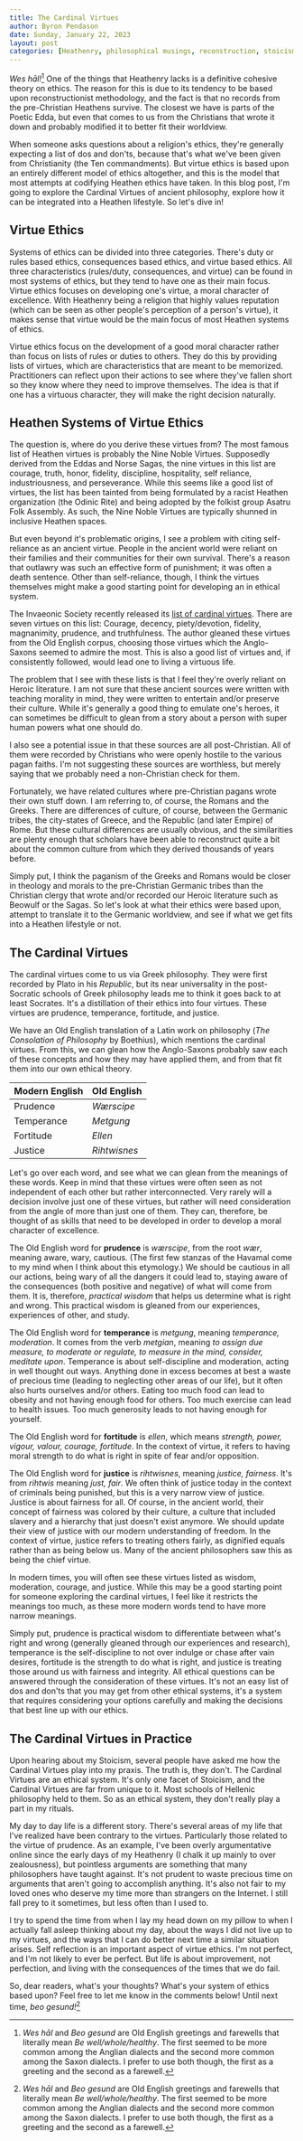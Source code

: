 ```yaml
---
title: The Cardinal Virtues
author: Byron Pendason
date: Sunday, January 22, 2023
layout: post
categories: [Heathenry, philosophical musings, reconstruction, stoicism]
---
```


*Wes hāl!*[^1] One of the things that Heathenry lacks is a definitive cohesive theory on ethics. The reason for this is due to its tendency to be based upon reconstructionist methodology, and the fact is that no records from the pre-Christian Heathens survive. The closest we have is parts of the Poetic Edda, but even that comes to us from the Christians that wrote it down and probably modified it to better fit their worldview.

When someone asks questions about a religion's ethics, they're generally expecting a list of dos and don'ts, because that's what we've been given from Christianity (the Ten commandments). But virtue ethics is based upon an entirely different model of ethics altogether, and this is the model that most attempts at codifying Heathen ethics have taken. In this blog post, I'm going to explore the Cardinal Virtues of ancient philosophy, explore how it can be integrated into a Heathen lifestyle. So let's dive in!

## Virtue Ethics

Systems of ethics can be divided into three categories. There's duty or rules based ethics, consequences based ethics, and virtue based ethics. All three characteristics (rules/duty, consequences, and virtue) can be found in most systems of ethics, but they tend to have one as their main focus. Virtue ethics focuses on developing one's virtue, a moral character of excellence. With Heathenry being a religion that highly values reputation (which can be seen as other people's perception of a person's virtue), it makes sense that virtue would be the main focus of most Heathen systems of ethics. 

Virtue ethics focus on the development of a good moral character rather than focus on lists of rules or duties to others. They do this by providing lists of virtues, which are characteristics that are meant to be memorized. Practitioners can reflect upon their actions to see where they've fallen short so they know where they need to improve themselves. The idea is that if one has a virtuous character, they will make the right decision naturally.

## Heathen Systems of Virtue Ethics

The question is, where do you derive these virtues from? The most famous list of Heathen virtues is probably the Nine Noble Virtues. Supposedly derived from the Eddas and Norse Sagas, the nine virtues in this list are courage, truth, honor, fidelity, discipline, hospitality, self reliance, industriousness, and perseverance. While this seems like a good list of virtues, the list has been tainted from being formulated by a racist Heathen organization (the Odinic Rite) and being adopted by the folkist group Asatru Folk Assembly. As such, the Nine Noble Virtues are typically shunned in inclusive Heathen spaces.

But even beyond it's problematic origins, I see a problem with citing self-reliance as an ancient virtue. People in the ancient world were reliant on their families and their communities for their own survival. There's a reason that outlawry was such an effective form of punishment; it was often a death sentence. Other than self-reliance, though, I think the virtues themselves might make a good starting point for developing an in ethical system.

The Invaeonic Society recently released its [list of cardinal virtues](https://ingwine.org/knowledge-base-2/our-customs-concerning-personal-honor-and-ethics/). There are seven virtues on this list: Courage, decency, piety/devotion, fidelity, magnanimity, prudence, and truthfulness. The author gleaned these virtues from the Old English corpus, choosing those virtues which the Anglo-Saxons seemed to admire the most. This is also a good list of virtues and, if consistently followed, would lead one to living a virtuous life.

The problem that I see with these lists is that I feel they're overly reliant on Heroic literature. I am not sure that these ancient sources were written with teaching morality in mind, they were written to entertain and/or preserve their culture. While it's generally a good thing to emulate one's heroes, it can sometimes be difficult to glean from a story about a person with super human powers what one should do.

I also see a potential issue in that these sources are all post-Christian. All of them were recorded by Christians who were openly hostile to the various pagan faiths. I'm not suggesting these sources are worthless, but merely saying that we probably need a non-Christian check for them. 

Fortunately, we have related cultures where pre-Christian pagans wrote their own stuff down. I am referring to, of course, the Romans and the Greeks. There are differences of culture, of course, between the Germanic tribes, the city-states of Greece, and the Republic (and later Empire) of Rome. But these cultural differences are usually obvious, and the similarities are plenty enough that scholars have been able to reconstruct quite a bit about the common culture from which they derived thousands of years before.

Simply put, I think the paganism of the Greeks and Romans would be closer in theology and morals to the pre-Christian Germanic tribes than the Christian clergy that wrote and/or recorded our Heroic literature such as Beowulf or the Sagas. So let's look at what their ethics were based upon, attempt to translate it to the Germanic worldview, and see if what we get fits into a Heathen lifestyle or not.

## The Cardinal Virtues

The cardinal virtues come to us via Greek philosophy. They were first recorded by Plato in his *Republic*, but its near universality in the post-Socratic schools of Greek philosophy leads me to think it goes back to at least Socrates. It's a distillation of their ethics into four virtues. These virtues are prudence, temperance, fortitude, and justice.

We have an Old English translation of a Latin work on philosophy (*The Consolation of Philosophy* by Boethius), which mentions the cardinal virtues. From this, we can glean how the Anglo-Saxons probably saw each of these concepts and how they may have applied them, and from that fit them into our own ethical theory.

Modern English | Old English
---------------|------------
Prudence       | *Wærscipe*
Temperance     | *Metgung*
Fortitude      | *Ellen*
Justice        | *Rihtwisnes*

Let's go over each word, and see what we can glean from the meanings of these words. Keep in mind that these virtues were often seen as not independent of each other but rather interconnected. Very rarely will a decision involve just one of these virtues, but rather will need consideration from the angle of more than just one of them. They can, therefore, be thought of as skills that need to be developed in order to develop a moral character of excellence.

The Old English word for **prudence** is *wærscipe*, from the root *wær*, meaning aware, wary, cautious. (The first few stanzas of the Havamal come to my mind when I think about this etymology.) We should be cautious in all our actions, being wary of all the dangers it could lead to, staying aware of the consequences (both positive and negative) of what will come from them. It is, therefore, *practical wisdom* that helps us determine what is right and wrong. This practical wisdom is gleaned from our experiences, experiences of other, and study.

The Old English word for **temperance** is *metgung*, meaning *temperance, moderation*. It comes from the verb *metgian*, meaning *to assign due measure, to moderate or regulate, to measure in the mind, consider, meditate upon*. Temperance is about self-discipline and moderation, acting in well thought out ways. Anything done in excess becomes at best a waste of precious time (leading to neglecting other areas of our life), but it often also hurts ourselves and/or others. Eating too much food can lead to obesity and not having enough food for others. Too much exercise can lead to health issues. Too much generosity leads to not having enough for yourself. 

The Old English word for **fortitude** is *ellen*, which means *strength, power, vigour, valour, courage, fortitude*. In the context of virtue, it refers to having moral strength to do what is right in spite of fear and/or opposition.

The Old English word for **justice** is *rihtwisnes*, meaning *justice, fairness*. It's from *rihtwis* meaning *just, fair*. We often think of justice today in the context of criminals being punished, but this is a very narrow view of justice. Justice is about fairness for all. Of course, in the ancient world, their concept of fairness was colored by their culture, a culture that included slavery and a hierarchy that just doesn't exist anymore. We should update their view of justice with our modern understanding of freedom. In the context of virtue, justice refers to treating others fairly, as dignified equals rather than as being below us. Many of the ancient philosophers saw this as being the chief virtue.

In modern times, you will often see these virtues listed as wisdom, moderation, courage, and justice. While this may be a good starting point for someone exploring the cardinal virtues, I feel like it restricts the meanings too much, as these more modern words tend to have more narrow meanings.

Simply put, prudence is practical wisdom to differentiate between what's right and wrong (generally gleaned through our experiences and research), temperance is the self-discipline to not over indulge or chase after vain desires, fortitude is the strength to do what is right, and justice is treating those around us with fairness and integrity. All ethical questions can be answered through the consideration of these virtues. It's not an easy list of dos and don'ts that you may get from other ethical systems, it's a system that requires considering your options carefully and making the decisions that best line up with our ethics.

## The Cardinal Virtues in Practice

Upon hearing about my Stoicism, several people have asked me how the Cardinal Virtues play into my praxis. The truth is, they don't. The Cardinal Virtues are an ethical system. It's only one facet of Stoicism, and the Cardinal Virtues are far from unique to it. Most schools of Hellenic philosophy held to them. So as an ethical system, they don't really play a part in my rituals.

My day to day life is a different story. There's several areas of my life that I've realized have been contrary to the virtues. Particularly those related to the virtue of prudence. As an example, I've been overly argumentative online since the early days of my Heathenry (I chalk it up mainly to over zealousness), but pointless arguments are something that many philosophers have taught against. It's not prudent to waste precious time on arguments that aren't going to accomplish anything. It's also not fair to my loved ones who deserve my time more than strangers on the Internet. I still fall prey to it sometimes, but less often than I used to.

I try to spend the time from when I lay my head down on my pillow to when I actually fall asleep thinking about my day, about the ways I did not live up to my virtues, and the ways that I can do better next time a similar situation arises. Self reflection is an important aspect of virtue ethics. I'm not perfect, and I'm not likely to ever be perfect. But life is about improvement, not perfection, and living with the consequences of the times that we do fail.

So, dear readers, what's your thoughts? What's your system of ethics based upon? Feel free to let me know in the comments below! Until next time, *beo gesund!*[^1]

[^1]: *Wes hāl* and *Beo gesund* are Old English greetings and farewells that literally mean *Be well/whole/healthy*. The first seemed to be more common among the Anglian dialects and the second more common among the Saxon dialects. I prefer to use both though, the first as a greeting and the second as a farewell.


